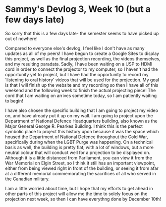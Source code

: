 
# Sammy's Devlog 3, Week 10 (but a few days late)

So sorry that this is a few days late- the semester seems to have picked up out of nowhere! 

Compared to everyone else's devlog, I feel like I don't have as many updates as all of my peers! I have begun to create a Google Sites to display this project, as well as the final projection recording, the videos themselves, and my resulting paradata. Sadly, I have been waiting on a USP to HDMI cord in order to connect the projector to my computer, so I haven't had the opportunity yet to project, but I have had the opportunity to record my 'listening to oral history' videos that will be used for the projection. My goal is that I will finish up the website and my recording so then I have all of this weekend and the following week to finish the actual projecting piece! The cord that I am waiting on arrives sometime today, so I am patiently waiting to begin! 

I have also chosen the specific building that I am going to project my video on, and have already put it up on my wall. I am going to project upon the Department of National Defence Headquarters building, also known as the Major General George R. Pearkes Building. I think this is the perfect symbolic place to project this history upon because it was the space which housed the Department of National Defence throughout the Cold War, specifically during when the LGBT Purge was happening. On a technical basis as well, the building is pretty flat, with a lot of windows, but a more neutral colour that will conduct well for a projection to be displayed on. Although it is a little distanced from Parliament, you can view it from the War Memorial on Elgin Street, so I think it still has an important viewpoint, either from being viewed right in front of the building, or seeing it from afar at a different memorial commemorating the sacrifices of all who served in the Canadian military. 

I am a little worried about time, but I hope that my efforts to get ahead in other parts of this project will allow me the time to solely focus on the projection next week, so then I can have everythng done by December 10th! 